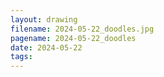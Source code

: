 ```yaml
---
layout: drawing
filename: 2024-05-22_doodles.jpg
pagename: 2024-05-22_doodles
date: 2024-05-22
tags:
---
```


